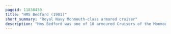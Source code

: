 ```yaml
---
pageid: 11838430
title: "HMS Bedford (1901)"
short_summary: "Royal Navy Monmouth-class armored cruiser"
description: "Hms Bedford was one of 10 armoured Cruisers of the Monmouth Class built in the first Decade of the 20th Century for the Royal Navy. She was assigned to the 1st Cruiser Squadron of the Channel Fleet upon Completion in 1903 before being Briefly reduced to reserve in 1906. Bedford was recommissioned the following Year for Service with the China Station and ran Aground in 1910. Her Wreck was later sold for Scrap after being partially salvaged."
---
```

